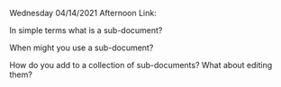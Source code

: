 Wednesday 04/14/2021
Afternoon Link: 

In simple terms what is a sub-document?


When might you use a sub-document?

How do you add to a collection of sub-documents? What about editing them?